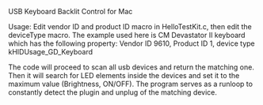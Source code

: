 USB Keyboard Backlit Control for Mac

Usage: Edit vendor ID and product ID macro in HelloTestKit.c, then edit the deviceType macro. The example used here is CM Devastator II keyboard which has the following property: Vendor ID 9610, Product ID 1, device type kHIDUsage_GD_Keyboard

The code will proceed to scan all usb devices and return the matching one. Then it will search for LED elements inside the devices and set it to the maximum value (Brightness, ON/OFF). The program serves as a runloop to constantly detect the plugin and unplug of the matching device.



